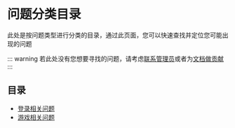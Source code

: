 # 问题分类目录

此处是按问题类型进行分类的目录，通过此页面，您可以快速查找并定位您可能出现的问题

::: warning
若此处没有您想要寻找的问题，请考虑[联系管理员](../contact/)或者为[文档做贡献](../sponsor/#支持本文档)
:::

## 目录

- [登录相关问题](./login.md)
- [游戏相关问题](./game.md)
